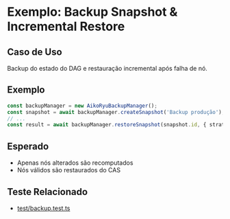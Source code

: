 # Exemplo: Backup Snapshot & Incremental Restore

## Caso de Uso
Backup do estado do DAG e restauração incremental após falha de nó.

## Exemplo
```typescript
const backupManager = new AikoRyuBackupManager();
const snapshot = await backupManager.createSnapshot('Backup produção');
// ...
const result = await backupManager.restoreSnapshot(snapshot.id, { strategy: 'incremental', validateBeforeRestore: true, maxSnapshots: 5, ttlDays: 30 });
```

## Esperado
- Apenas nós alterados são recomputados
- Nós válidos são restaurados do CAS

## Teste Relacionado
- [test/backup.test.ts](../../test/backup.test.ts) 